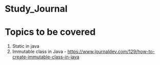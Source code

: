 # Study_Journal
# Topics to be covered
1. Static in java
2. Immutable class in Java - https://www.journaldev.com/129/how-to-create-immutable-class-in-java
